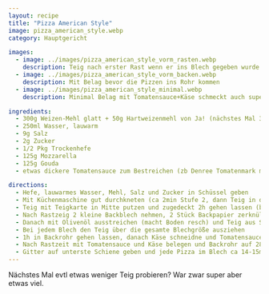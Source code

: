 ```yaml
---
layout: recipe
title: "Pizza American Style"
image: pizza_american_style.webp
category: Hauptgericht

images:
  - image: ../images/pizza_american_style_vorm_rasten.webp
    description: Teig nach erster Rast wenn er ins Blech gegeben wurde
  - image: ../images/pizza_american_style_vorm_backen.webp
    description: Mit Belag bevor die Pizzen ins Rohr kommen
  - image: ../images/pizza_american_style_minimal.webp
    description: Minimal Belag mit Tomatensauce+Käse schmeckt auch super

ingredients:
  - 300g Weizen-Mehl glatt + 50g Hartweizenmehl von Ja! (nächstes Mal 350g Mehl probieren, ist evtl weniger resch?)
  - 250ml Wasser, lauwarm
  - 9g Salz
  - 2g Zucker
  - 1/2 Pkg Trockenhefe
  - 125g Mozzarella
  - 125g Gouda
  - etwas dickere Tomatensauce zum Bestreichen (zb Denree Tomatenmark mit flüssiger Sauce vermischen)

directions:
  - Hefe, lauwarmes Wasser, Mehl, Salz und Zucker in Schüssel geben
  - Mit Küchenmaschine gut durchkneten (ca 2min Stufe 2, dann Teig in die Mitte putzen, danach 5min Stufe 3)
  - Teig mit Teigkarte in Mitte putzen und zugedeckt 2h gehen lassen (beim 2. Versuch waren es 5h im Kühlschrank wodurch er etwas weniger aufgegangen ist aber gut rausgegangen ist und halbiert werden konnte. Daher evtl immer kurz in Kühlschrank am Ende oder 5h Kühlschrank)
  - Nach Rastzeig 2 kleine Backblech nehmen, 2 Stück Backpapier zerknüllen, wieder ausbreiten und Backblechs gut auslegen
  - Danach mit Olivenöl ausstreichen (macht Boden resch) und Teig aus Schüssel putzen (je eine Hälfte davon prob Blech)
  - Bei jedem Blech den Teig über die gesamte Blechgröße ausziehen
  - 1h in Backrohr gehen lassen, danach Käse schneidne und Tomatensauce bzw sonstigen Belag vorbereiten
  - Nach Rastzeit mit Tomatensauce und Käse belegen und Backrohr auf 280°C Ober/Unterhitze vorheizen
  - Gitter auf unterste Schiene geben und jede Pizza im Blech ca 14-15min ins Rohr geben
---
```


Nächstes Mal evtl etwas weniger Teig probieren? War zwar super aber etwas viel.
